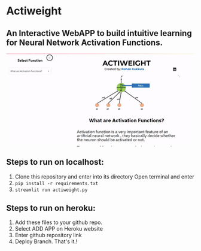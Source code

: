 # Actiweight
## An Interactive WebAPP to build intuitive learning for Neural Network Activation Functions.
<img align="center" src="actiweight.gif" width=700px>

## Steps to run on localhost:
1. Clone this repository and enter into its directory
Open terminal and enter
2. `pip install -r requirements.txt`
3. `streamlit run actiweight.py`

## Steps to run on heroku:
1. Add these files to your github repo.
2. Select ADD APP on Heroku website
3. Enter github repository link
4. Deploy Branch. That's it.!
